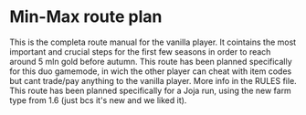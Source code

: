 # Min-Max route plan
This is the completa route manual for the vanilla player. It cointains the most important and crucial steps for the first few seasons in order to reach around 5 mln gold before autumn.
This route has been planned specifically for this duo gamemode, in wich the other player can cheat with item codes but cant trade/pay anything to the vanilla player. More info in the RULES file.
This route has been planned specifically for a Joja run, using the new farm type from 1.6 (just bcs it's new and we liked it).
